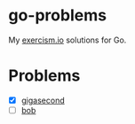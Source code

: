 # go-problems

My [exercism.io](exercism.io) solutions for Go.

# Problems

- [X] [gigasecond](gigasecond)
- [ ] [bob](bob)
